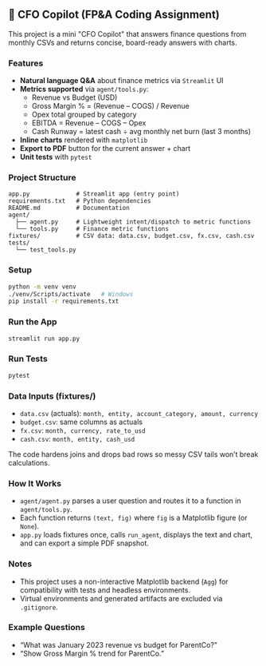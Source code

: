 ## 💼 CFO Copilot (FP&A Coding Assignment)

This project is a mini "CFO Copilot" that answers finance questions from monthly CSVs and returns concise, board-ready answers with charts.

### Features
- **Natural language Q&A** about finance metrics via `Streamlit` UI
- **Metrics supported** via `agent/tools.py`:
  - Revenue vs Budget (USD)
  - Gross Margin % = (Revenue – COGS) / Revenue
  - Opex total grouped by category
  - EBITDA = Revenue – COGS – Opex
  - Cash Runway = latest cash ÷ avg monthly net burn (last 3 months)
- **Inline charts** rendered with `matplotlib`
- **Export to PDF** button for the current answer + chart
- **Unit tests** with `pytest`

### Project Structure
```
app.py             # Streamlit app (entry point)
requirements.txt   # Python dependencies
README.md          # Documentation
agent/
  ├── agent.py     # Lightweight intent/dispatch to metric functions
  └── tools.py     # Finance metric functions
fixtures/          # CSV data: data.csv, budget.csv, fx.csv, cash.csv
tests/
  └── test_tools.py
```

### Setup
```bash
python -m venv venv
./venv/Scripts/activate   # Windows
pip install -r requirements.txt
```

### Run the App
```bash
streamlit run app.py
```

### Run Tests
```bash
pytest
```

### Data Inputs (fixtures/)
- `data.csv` (actuals): `month, entity, account_category, amount, currency`
- `budget.csv`: same columns as actuals
- `fx.csv`: `month, currency, rate_to_usd`
- `cash.csv`: `month, entity, cash_usd`

The code hardens joins and drops bad rows so messy CSV tails won’t break calculations.

### How It Works
- `agent/agent.py` parses a user question and routes it to a function in `agent/tools.py`.
- Each function returns `(text, fig)` where `fig` is a Matplotlib figure (or `None`).
- `app.py` loads fixtures once, calls `run_agent`, displays the text and chart, and can export a simple PDF snapshot.

### Notes
- This project uses a non-interactive Matplotlib backend (`Agg`) for compatibility with tests and headless environments.
- Virtual environments and generated artifacts are excluded via `.gitignore`.

### Example Questions
- “What was January 2023 revenue vs budget for ParentCo?”
- “Show Gross Margin % trend for ParentCo.”
